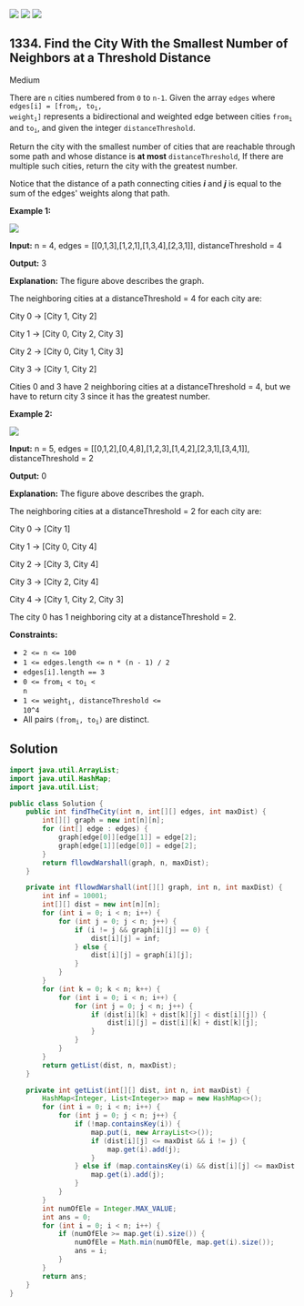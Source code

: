 [![](https://img.shields.io/github/stars/javadev/LeetCode-in-Java?label=Stars&style=flat-square)](https://github.com/javadev/LeetCode-in-Java)
[![](https://img.shields.io/github/forks/javadev/LeetCode-in-Java?label=Fork%20me%20on%20GitHub%20&style=flat-square)](https://github.com/javadev/LeetCode-in-Java/fork)
[![](https://img.shields.io/badge/-LeetCode%20in%20Kotlin-blue?style=flat-square)](https://github.com/javadev/LeetCode-in-Kotlin)

## 1334\. Find the City With the Smallest Number of Neighbors at a Threshold Distance

Medium

There are `n` cities numbered from `0` to `n-1`. Given the array `edges` where <code>edges[i] = [from<sub>i</sub>, to<sub>i</sub>, weight<sub>i</sub>]</code> represents a bidirectional and weighted edge between cities <code>from<sub>i</sub></code> and <code>to<sub>i</sub></code>, and given the integer `distanceThreshold`.

Return the city with the smallest number of cities that are reachable through some path and whose distance is **at most** `distanceThreshold`, If there are multiple such cities, return the city with the greatest number.

Notice that the distance of a path connecting cities _**i**_ and _**j**_ is equal to the sum of the edges' weights along that path.

**Example 1:**

![](https://assets.leetcode.com/uploads/2020/01/16/find_the_city_01.png)

**Input:** n = 4, edges = \[\[0,1,3],[1,2,1],[1,3,4],[2,3,1]], distanceThreshold = 4

**Output:** 3

**Explanation:** The figure above describes the graph. 

The neighboring cities at a distanceThreshold = 4 for each city are: 

City 0 -> [City 1, City 2] 

City 1 -> [City 0, City 2, City 3] 

City 2 -> [City 0, City 1, City 3]

City 3 -> [City 1, City 2] 

Cities 0 and 3 have 2 neighboring cities at a distanceThreshold = 4, but we have to return city 3 since it has the greatest number.

**Example 2:**

![](https://assets.leetcode.com/uploads/2020/01/16/find_the_city_02.png)

**Input:** n = 5, edges = \[\[0,1,2],[0,4,8],[1,2,3],[1,4,2],[2,3,1],[3,4,1]], distanceThreshold = 2

**Output:** 0

**Explanation:** The figure above describes the graph.

The neighboring cities at a distanceThreshold = 2 for each city are: 

City 0 -> [City 1] 

City 1 -> [City 0, City 4]

City 2 -> [City 3, City 4] 

City 3 -> [City 2, City 4]

City 4 -> [City 1, City 2, City 3] 

The city 0 has 1 neighboring city at a distanceThreshold = 2.

**Constraints:**

*   `2 <= n <= 100`
*   `1 <= edges.length <= n * (n - 1) / 2`
*   `edges[i].length == 3`
*   <code>0 <= from<sub>i</sub> < to<sub>i</sub> < n</code>
*   <code>1 <= weight<sub>i</sub>, distanceThreshold <= 10^4</code>
*   All pairs <code>(from<sub>i</sub>, to<sub>i</sub>)</code> are distinct.

## Solution

```java
import java.util.ArrayList;
import java.util.HashMap;
import java.util.List;

public class Solution {
    public int findTheCity(int n, int[][] edges, int maxDist) {
        int[][] graph = new int[n][n];
        for (int[] edge : edges) {
            graph[edge[0]][edge[1]] = edge[2];
            graph[edge[1]][edge[0]] = edge[2];
        }
        return fllowdWarshall(graph, n, maxDist);
    }

    private int fllowdWarshall(int[][] graph, int n, int maxDist) {
        int inf = 10001;
        int[][] dist = new int[n][n];
        for (int i = 0; i < n; i++) {
            for (int j = 0; j < n; j++) {
                if (i != j && graph[i][j] == 0) {
                    dist[i][j] = inf;
                } else {
                    dist[i][j] = graph[i][j];
                }
            }
        }
        for (int k = 0; k < n; k++) {
            for (int i = 0; i < n; i++) {
                for (int j = 0; j < n; j++) {
                    if (dist[i][k] + dist[k][j] < dist[i][j]) {
                        dist[i][j] = dist[i][k] + dist[k][j];
                    }
                }
            }
        }
        return getList(dist, n, maxDist);
    }

    private int getList(int[][] dist, int n, int maxDist) {
        HashMap<Integer, List<Integer>> map = new HashMap<>();
        for (int i = 0; i < n; i++) {
            for (int j = 0; j < n; j++) {
                if (!map.containsKey(i)) {
                    map.put(i, new ArrayList<>());
                    if (dist[i][j] <= maxDist && i != j) {
                        map.get(i).add(j);
                    }
                } else if (map.containsKey(i) && dist[i][j] <= maxDist && i != j) {
                    map.get(i).add(j);
                }
            }
        }
        int numOfEle = Integer.MAX_VALUE;
        int ans = 0;
        for (int i = 0; i < n; i++) {
            if (numOfEle >= map.get(i).size()) {
                numOfEle = Math.min(numOfEle, map.get(i).size());
                ans = i;
            }
        }
        return ans;
    }
}
```